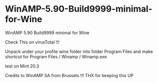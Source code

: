 # WinAMP-5.90-Build9999-minimal-for-Wine
WinAMP 5.90 Build9999 minimal for Wine

Check This on virusTotal !!!

Unpack under your profile wine folder into folder Program Files and make shortcut
 for Program Files / Winamp / Winamp.exe
 
 test on Mint 20.3

Credits to WinAMP SA from Brussels !!! THX for keeping this UP
